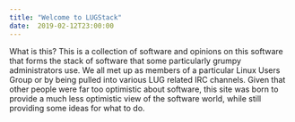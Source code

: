 ```yaml
---
title: "Welcome to LUGStack"
date:  2019-02-12T23:00:00
---
```


What is this?  This is a collection of software and opinions on this
software that forms the stack of software that some particularly
grumpy administrators use.  We all met up as members of a particular
Linux Users Group or by being pulled into various LUG related IRC
channels.  Given that other people were far too optimistic about
software, this site was born to provide a much less optimistic view of
the software world, while still providing some ideas for what to do.
